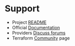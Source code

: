 # Support

* Project [README](../README.md)
* Official [Documentation](https://registry.terraform.io/providers/hashicorp/tls/latest/docs)
* Providers [Discuss forums](https://discuss.hashicorp.com/c/terraform-providers/31)
* Terraform [Community](https://www.terraform.io/community.html) page
